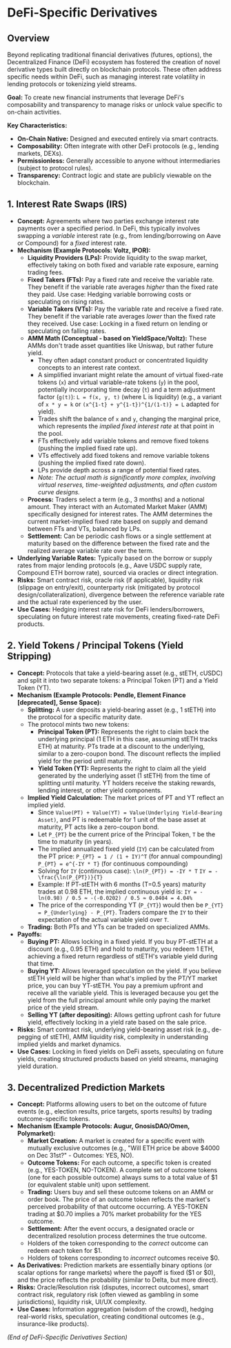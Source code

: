 # DeFi-Specific Derivatives

## Overview

Beyond replicating traditional financial derivatives (futures, options), the Decentralized Finance (DeFi) ecosystem has fostered the creation of novel derivative types built directly on blockchain protocols. These often address specific needs within DeFi, such as managing interest rate volatility in lending protocols or tokenizing yield streams.

**Goal:** To create new financial instruments that leverage DeFi's composability and transparency to manage risks or unlock value specific to on-chain activities.

**Key Characteristics:**
*   **On-Chain Native:** Designed and executed entirely via smart contracts.
*   **Composability:** Often integrate with other DeFi protocols (e.g., lending markets, DEXs).
*   **Permissionless:** Generally accessible to anyone without intermediaries (subject to protocol rules).
*   **Transparency:** Contract logic and state are publicly viewable on the blockchain.

## 1. Interest Rate Swaps (IRS)

*   **Concept:** Agreements where two parties exchange interest rate payments over a specified period. In DeFi, this typically involves swapping a *variable* interest rate (e.g., from lending/borrowing on Aave or Compound) for a *fixed* interest rate.
*   **Mechanism (Example Protocols: Voltz, IPOR):**
    *   **Liquidity Providers (LPs):** Provide liquidity to the swap market, effectively taking on both fixed and variable rate exposure, earning trading fees.
    *   **Fixed Takers (FTs):** Pay a fixed rate and receive the variable rate. They benefit if the variable rate averages *higher* than the fixed rate they paid. Use case: Hedging variable borrowing costs or speculating on rising rates.
    *   **Variable Takers (VTs):** Pay the variable rate and receive a fixed rate. They benefit if the variable rate averages *lower* than the fixed rate they received. Use case: Locking in a fixed return on lending or speculating on falling rates.
    *   **AMM Math (Conceptual - based on YieldSpace/Voltz):** These AMMs don't trade asset quantities like Uniswap, but rather future yield.
        *   They often adapt constant product or concentrated liquidity concepts to an interest rate context.
        *   A simplified invariant might relate the amount of virtual fixed-rate tokens (`x`) and virtual variable-rate tokens (`y`) in the pool, potentially incorporating time decay (`t`) and a term adjustment factor (`g(t)`):
            ` L = f(x, y, t) ` (where L is liquidity)
            (e.g., a variant of `x * y = k` or `(x^{1-t} + y^{1-t})^{1/(1-t)} = L` adapted for yield).
        *   Trades shift the balance of `x` and `y`, changing the marginal price, which represents the *implied fixed interest rate* at that point in the pool.
        *   FTs effectively add variable tokens and remove fixed tokens (pushing the implied fixed rate up).
        *   VTs effectively add fixed tokens and remove variable tokens (pushing the implied fixed rate down).
        *   LPs provide depth across a range of potential fixed rates.
        *   *Note: The actual math is significantly more complex, involving virtual reserves, time-weighted adjustments, and often custom curve designs.*
    *   **Process:** Traders select a term (e.g., 3 months) and a notional amount. They interact with an Automated Market Maker (AMM) specifically designed for interest rates. The AMM determines the current market-implied fixed rate based on supply and demand between FTs and VTs, balanced by LPs.
    *   **Settlement:** Can be periodic cash flows or a single settlement at maturity based on the difference between the fixed rate and the realized average variable rate over the term.
*   **Underlying Variable Rates:** Typically based on the borrow or supply rates from major lending protocols (e.g., Aave USDC supply rate, Compound ETH borrow rate), sourced via oracles or direct integration.
*   **Risks:** Smart contract risk, oracle risk (if applicable), liquidity risk (slippage on entry/exit), counterparty risk (mitigated by protocol design/collateralization), divergence between the reference variable rate and the actual rate experienced by the user.
*   **Use Cases:** Hedging interest rate risk for DeFi lenders/borrowers, speculating on future interest rate movements, creating fixed-rate DeFi products.

## 2. Yield Tokens / Principal Tokens (Yield Stripping)

*   **Concept:** Protocols that take a yield-bearing asset (e.g., stETH, cUSDC) and split it into two separate tokens: a Principal Token (PT) and a Yield Token (YT).
*   **Mechanism (Example Protocols: Pendle, Element Finance [deprecated], Sense Space):**
    *   **Splitting:** A user deposits a yield-bearing asset (e.g., 1 stETH) into the protocol for a specific maturity date.
    *   The protocol mints two new tokens:
        *   **Principal Token (PT):** Represents the right to claim back the underlying principal (1 ETH in this case, assuming stETH tracks ETH) at maturity. PTs trade at a discount to the underlying, similar to a zero-coupon bond. The discount reflects the implied yield for the period until maturity.
        *   **Yield Token (YT):** Represents the right to claim all the yield generated by the underlying asset (1 stETH) from the time of splitting until maturity. YT holders receive the staking rewards, lending interest, or other yield components.
    *   **Implied Yield Calculation:** The market prices of PT and YT reflect an implied yield.
        *   Since `Value(PT) + Value(YT) = Value(Underlying Yield-Bearing Asset)`, and PT is redeemable for 1 unit of the base asset at maturity, PT acts like a zero-coupon bond.
        *   Let `P_{PT}` be the current price of the Principal Token, `T` be the time to maturity (in years).
        *   The implied annualized fixed yield (`IY`) can be calculated from the PT price:
            ` P_{PT} = 1 / (1 + IY)^T ` (for annual compounding)
            ` P_{PT} = e^{-IY * T} ` (for continuous compounding)
        *   Solving for `IY` (continuous case):
            ` \ln(P_{PT}) = -IY * T `
            ` IY = -\frac{\ln(P_{PT})}{T} `
        *   Example: If PT-stETH with 6 months (T=0.5 years) maturity trades at 0.98 ETH, the implied continuous yield is:
            ` IY = -ln(0.98) / 0.5 ≈ -(-0.0202) / 0.5 ≈ 0.0404 = 4.04% `
        *   The price of the corresponding YT (`P_{YT}`) would then be `P_{YT} = P_{Underlying} - P_{PT}`. Traders compare the `IY` to their expectation of the actual variable yield over `T`.
    *   **Trading:** Both PTs and YTs can be traded on specialized AMMs.
*   **Payoffs:**
    *   **Buying PT:** Allows locking in a fixed yield. If you buy PT-stETH at a discount (e.g., 0.95 ETH) and hold to maturity, you redeem 1 ETH, achieving a fixed return regardless of stETH's variable yield during that time.
    *   **Buying YT:** Allows leveraged speculation on the yield. If you believe stETH yield will be higher than what's implied by the PT/YT market price, you can buy YT-stETH. You pay a premium upfront and receive all the variable yield. This is leveraged because you get the yield from the full principal amount while only paying the market price of the yield stream.
    *   **Selling YT (after depositing):** Allows getting upfront cash for future yield, effectively locking in a yield rate based on the sale price.
*   **Risks:** Smart contract risk, underlying yield-bearing asset risk (e.g., de-pegging of stETH), AMM liquidity risk, complexity in understanding implied yields and market dynamics.
*   **Use Cases:** Locking in fixed yields on DeFi assets, speculating on future yields, creating structured products based on yield streams, managing yield duration.

## 3. Decentralized Prediction Markets

*   **Concept:** Platforms allowing users to bet on the outcome of future events (e.g., election results, price targets, sports results) by trading outcome-specific tokens.
*   **Mechanism (Example Protocols: Augur, GnosisDAO/Omen, Polymarket):**
    *   **Market Creation:** A market is created for a specific event with mutually exclusive outcomes (e.g., "Will ETH price be above $4000 on Dec 31st?" - Outcomes: YES, NO).
    *   **Outcome Tokens:** For each outcome, a specific token is created (e.g., YES-TOKEN, NO-TOKEN). A complete set of outcome tokens (one for each possible outcome) always sums to a total value of $1 (or equivalent stable unit) upon settlement.
    *   **Trading:** Users buy and sell these outcome tokens on an AMM or order book. The price of an outcome token reflects the market's perceived probability of that outcome occurring. A YES-TOKEN trading at $0.70 implies a 70% market probability for the YES outcome.
    *   **Settlement:** After the event occurs, a designated oracle or decentralized resolution process determines the true outcome.
    *   Holders of the token corresponding to the *correct* outcome can redeem each token for $1.
    *   Holders of tokens corresponding to *incorrect* outcomes receive $0.
*   **As Derivatives:** Prediction markets are essentially binary options (or scalar options for range markets) where the payoff is fixed ($1 or $0), and the price reflects the probability (similar to Delta, but more direct).
*   **Risks:** Oracle/Resolution risk (disputes, incorrect outcomes), smart contract risk, regulatory risk (often viewed as gambling in some jurisdictions), liquidity risk, UI/UX complexity.
*   **Use Cases:** Information aggregation (wisdom of the crowd), hedging real-world risks, speculation, creating conditional outcomes (e.g., insurance-like products).

*(End of DeFi-Specific Derivatives Section)* 